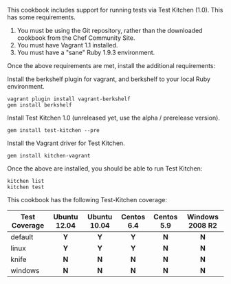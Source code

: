 This cookbook includes support for running tests via Test Kitchen (1.0). This has some requirements.

1. You must be using the Git repository, rather than the downloaded cookbook from the Chef Community Site.
2. You must have Vagrant 1.1 installed.
3. You must have a "sane" Ruby 1.9.3 environment.

Once the above requirements are met, install the additional requirements:

Install the berkshelf plugin for vagrant, and berkshelf to your local Ruby environment.

    vagrant plugin install vagrant-berkshelf
    gem install berkshelf

Install Test Kitchen 1.0 (unreleased yet, use the alpha / prerelease version).

    gem install test-kitchen --pre

Install the Vagrant driver for Test Kitchen.

    gem install kitchen-vagrant

Once the above are installed, you should be able to run Test Kitchen:

    kitchen list
    kitchen test

This cookbook has the following Test-Kitchen coverage:

| Test Coverage  | Ubuntu 12.04  | Ubuntu 10.04 | Centos 6.4 | Centos 5.9 | Windows 2008 R2 |
| -------------- |:-------------:|:------------:|:----------:|:----------:|:---------------:|
| default        | **Y**         | **Y**        | **Y**      | **N**      | **N**           |
| linux          | **Y**         | **Y**        | **Y**      | **N**      | **N**           |
| knife          | **N**         | **N**        | **N**      | **N**      | **N**           |
| windows        | **N**         | **N**        | **N**      | **N**      | **N**           |
